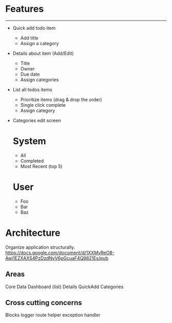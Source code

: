 
# Features
---------
* Quick add todo item
  * Add title
  * Assign a category

* Details about item (Add/Edit)
  * Title
  * Owner
  * Due date
  * Assign categories

* List all todos items
  * Prioritize items (drag & drop the order)
  * Single click complete
  * Assign category

* Categories edit screen
  # System
    - All
    - Completed
    - Most Recent (top 5)
  # User
    - Foo
    - Bar
    - Baz


# Architecture

Organize application structurally.
https://docs.google.com/document/d/1XXMvReO8-Awi1EZXAXS4PzDzdNvV6pGcuaF4Q9821Es/pub

Areas
-------
Core
Data
Dashboard (list)
Details
QuickAdd
Categories


Cross cutting concerns
-----------------------
Blocks
  logger
  route helper
  exception handler

